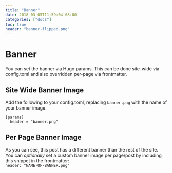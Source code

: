 ```yaml
---
title: "Banner"
date: 2018-03-05T11:59:04-08:00
categories: ["docs"]
toc: true
header: "banner-flipped.png"
---
```

# Banner
You can set the banner via Hugo params. This can be done site-wide via config.toml and also overridden per-page via frontmatter.

## Site Wide Banner Image
Add the following to your config.toml, replacing `banner.png` with the name of your banner image.

```
[params]
  header = "banner.png"
```

## Per Page Banner Image
As you can see, this post has a different banner than the rest of the site. You can _optionally_ set a custom banner image per page/post by including this snippet in the frontmatter:    
`header: "NAME-OF-BANNER.png"`
